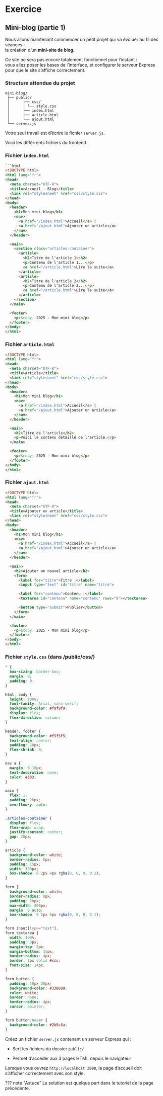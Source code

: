 # Exercice

## Mini-blog (partie 1)

Nous allons maintenant commencer un petit projet qui va évoluer au fil des séances :  
la création d’un **mini-site de blog**.

Ce site ne sera pas encore totalement fonctionnel pour l’instant :  
vous allez poser les bases de l’interface, et configurer le serveur Express pour que le site s’affiche correctement.

### Structure attendue du projet

```php-template
mini-blog/
 ├── public/ 
 │      ├── css/ 
 │      │ └── style.css 
 │      ├── index.html 
 │      ├── article.html 
 │      └── ajout.html 
 └── server.js
```

Votre seul travail est d’écrire le fichier `server.js`.

Voici les différrents fichiers du frontend :

### Fichier `index.html`

```html
```html
<!DOCTYPE html>
<html lang="fr">
<head>
  <meta charset="UTF-8">
  <title>Accueil - Blog</title>
  <link rel="stylesheet" href="css/style.css">
</head>
<body>
  <header>
    <h1>Mon mini blog</h1>
    <nav>
      <a href="/index.html">Accueil</a> |
      <a href="/ajout.html">Ajouter un article</a>
    </nav>
  </header>

  <main>
    <section class="articles-container">
      <article>
        <h2>Titre de l'article 1</h2>
        <p>Contenu de l'article 1...</p>
        <a href="/article.html">Lire la suite</a>
      </article>
      <article>
        <h2>Titre de l'article 2</h2>
        <p>Contenu de l'article 2...</p>
        <a href="/article.html">Lire la suite</a>
      </article>
    </section>
  </main>

  <footer>
    <p>&copy; 2025 - Mon mini blog</p>
  </footer>
</body>
</html>
```

### Fichier `article.html`

```html
<!DOCTYPE html>
<html lang="fr">
<head>
  <meta charset="UTF-8">
  <title>Article</title>
  <link rel="stylesheet" href="css/style.css">
</head>
<body>
  <header>
    <h1>Mon mini blog</h1>
    <nav>
      <a href="/index.html">Accueil</a> |
      <a href="/ajout.html">Ajouter un article</a>
    </nav>
  </header>

  <main>
    <h2>Titre de l'article</h2>
    <p>Voici le contenu détaillé de l'article.</p>
  </main>

  <footer>
    <p>&copy; 2025 - Mon mini blog</p>
  </footer>
</body>
</html>
```

### Fichier `ajout.html`

```html
<!DOCTYPE html>
<html lang="fr">
<head>
  <meta charset="UTF-8">
  <title>Ajouter un article</title>
  <link rel="stylesheet" href="css/style.css">
</head>
<body>
  <header>
    <h1>Mon mini blog</h1>
    <nav>
      <a href="/index.html">Accueil</a> |
      <a href="/ajout.html">Ajouter un article</a>
    </nav>
  </header>

  <main>
    <h2>Ajouter un nouvel article</h2>
    <form>
      <label for="titre">Titre :</label>
      <input type="text" id="titre" name="titre">

      <label for="contenu">Contenu :</label>
      <textarea id="contenu" name="contenu" rows="5"></textarea>

      <button type="submit">Publier</button>
    </form>
  </main>

  <footer>
    <p>&copy; 2025 - Mon mini blog</p>
  </footer>
</body>
</html>
```

### Fichier `style.css` (dans /public/css/)

```css
* {
  box-sizing: border-box;
  margin: 0;
  padding: 0;
}

html, body {
  height: 100%;
  font-family: Arial, sans-serif;
  background-color: #f9f9f9;
  display: flex;
  flex-direction: column;
}

header, footer {
  background-color: #f5f5f5;
  text-align: center;
  padding: 20px;
  flex-shrink: 0;
}

nav a {
  margin: 0 10px;
  text-decoration: none;
  color: #333;
}

main {
  flex: 1;
  padding: 20px;
  overflow-y: auto;
}

.articles-container {
  display: flex;
  flex-wrap: wrap;
  justify-content: center;
  gap: 20px;
}

article {
  background-color: white;
  border-radius: 8px;
  padding: 15px;
  width: 300px;
  box-shadow: 0 2px 4px rgba(0, 0, 0, 0.1);
}

form {
  background-color: white;
  border-radius: 8px;
  padding: 20px;
  max-width: 400px;
  margin: 0 auto;
  box-shadow: 0 2px 6px rgba(0, 0, 0, 0.1);
}

form input[type="text"],
form textarea {
  width: 100%;
  padding: 8px;
  margin-top: 5px;
  margin-bottom: 15px;
  border-radius: 4px;
  border: 1px solid #ccc;
  font-size: 14px;
}

form button {
  padding: 10px 20px;
  background-color: #336699;
  color: white;
  border: none;
  border-radius: 4px;
  cursor: pointer;
}

form button:hover {
  background-color: #2b5c8a;
}
```

Créez un fichier `server.js` contenant un serveur Express qui :

- Sert les fichiers du dossier `public/`

- Permet d’accéder aux 3 pages HTML depuis le navigateur

Lorsque vous ouvrez `http://localhost:3000`, la page d’accueil doit s’afficher correctement avec son style.

??? note "Astuce"
    La solution est quelque part dans le tutoriel de la page précédente.

